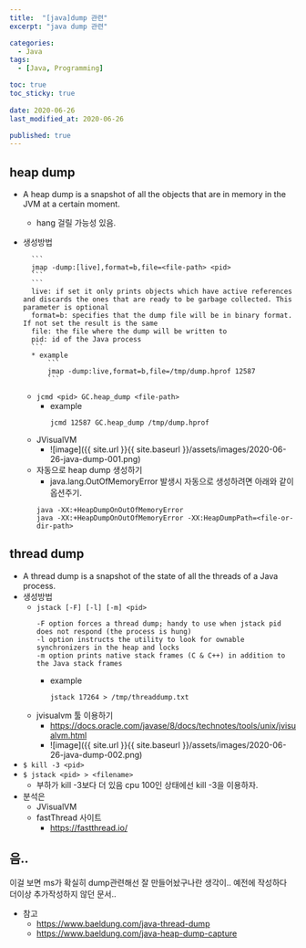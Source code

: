 ```yaml
---
title:  "[java]dump 관련"
excerpt: "java dump 관련"

categories:
  - Java
tags:
  - [Java, Programming]

toc: true
toc_sticky: true
 
date: 2020-06-26
last_modified_at: 2020-06-26

published: true
---
```



## heap dump
* A heap dump is a snapshot of all the objects that are in memory in the JVM at a certain moment. 
    * hang 걸릴 가능성 있음.
* 생성방법

		```
		jmap -dump:[live],format=b,file=<file-path> <pid>
		```
        ```
        live: if set it only prints objects which have active references and discards the ones that are ready to be garbage collected. This parameter is optional
        format=b: specifies that the dump file will be in binary format. If not set the result is the same
        file: the file where the dump will be written to
        pid: id of the Java process
        ```
        * example
            ```
            jmap -dump:live,format=b,file=/tmp/dump.hprof 12587
            ```
    * `jcmd <pid> GC.heap_dump <file-path>`
        * example
			```
			jcmd 12587 GC.heap_dump /tmp/dump.hprof
			```
    * JVisualVM
		* ![image]({{ site.url }}{{ site.baseurl }}/assets/images/2020-06-26-java-dump-001.png)
    * 자동으로 heap dump 생성하기
        *  java.lang.OutOfMemoryError 발생시 자동으로 생성하려면 아래와 같이 옵션주기.
        ```
        java -XX:+HeapDumpOnOutOfMemoryError
        java -XX:+HeapDumpOnOutOfMemoryError -XX:HeapDumpPath=<file-or-dir-path>
        ```

## thread dump
* A thread dump is a snapshot of the state of all the threads of a Java process. 
* 생성방법
    * `jstack [-F] [-l] [-m] <pid>`
        ```
        -F option forces a thread dump; handy to use when jstack pid does not respond (the process is hung)
        -l option instructs the utility to look for ownable synchronizers in the heap and locks
        -m option prints native stack frames (C & C++) in addition to the Java stack frames
        ```
        * example
            ```
            jstack 17264 > /tmp/threaddump.txt
            ```
    * jvisualvm 툴 이용하기  
        * https://docs.oracle.com/javase/8/docs/technotes/tools/unix/jvisualvm.html
		* ![image]({{ site.url }}{{ site.baseurl }}/assets/images/2020-06-26-java-dump-002.png)
* `$ kill -3 <pid>`
* `$ jstack <pid> > <filename>`
    * 부하가 kill -3보다 더 있음 cpu 100인 상태에선 kill -3을 이용하자.
* 분석은
    * JVisualVM
    * fastThread 사이트
        * https://fastthread.io/


## 음..
이걸 보면 ms가 확실히 dump관련해선 잘 만들어놨구나란 생각이.. 예전에 작성하다 더이상 추가작성하지 않던 문서..


* 참고
    * https://www.baeldung.com/java-thread-dump
    * https://www.baeldung.com/java-heap-dump-capture